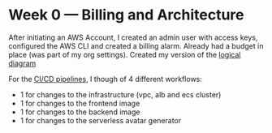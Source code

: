 # Week 0 — Billing and Architecture
After initiating an AWS Account, I created an admin user with access keys, configured the AWS CLI and created a billing alarm.
Already had a budget in place (was part of my org settings).
Created my version of the [logical diagram](https://lucid.app/lucidchart/fcbc0538-e96c-4dc5-8136-f66dfa5a575f/edit?viewport_loc=-225%2C-47%2C2335%2C1397%2C0_0&invitationId=inv_4df613a0-09b3-49b5-b1b8-922c5f8747a3)

For the [CI/CD pipelines](https://lucid.app/lucidchart/27cc5ba6-41ee-4e7f-8afe-1e9c28bb6967/edit?viewport_loc=-668%2C338%2C3235%2C1935%2C0_0&invitationId=inv_b37220bb-e581-48e2-a27b-c9863b8f56a4), I though of 4 different workflows:
- 1 for changes to the infrastructure (vpc, alb and ecs cluster)
- 1 for changes to the frontend image
- 1 for changes to the backend image
- 1 for changes to the serverless avatar generator